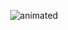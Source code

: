 
<p align="center">
  <img src="https://i.pinimg.com/originals/e0/a4/37/e0a437934af28de11398129b31111260.gif" alt="animated" />
</p>


<!--
**luciaPardo/luciapardo** is a ✨ _special_ ✨ repository because its `README.md` (this file) appears on your GitHub profile.

Here are some ideas to get you started:

- 🔭 I’m currently working on ...
- 🌱 I’m currently learning ...
- 👯 I’m looking to collaborate on ...
- 🤔 I’m looking for help with ...
- 💬 Ask me about ...
- 📫 How to reach me: ...
- 😄 Pronouns: ...
- ⚡ Fun fact: ...
-->
